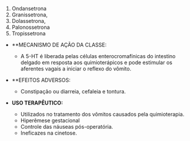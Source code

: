 
1. Ondansetrona
2. Granissetrona, 
3. Dolassetrona, 
4. Palonossetrona 
5. Tropissetrona

- **MECANISMO DE AÇÃO DA CLASSE:
	- A 5-HT é liberada pelas células enterocromafínicas do intestino delgado em resposta aos quimioterápicos e pode estimular os aferentes vagais a iniciar o reflexo do vômito.

- **EFEITOS ADVERSOS:
	- Constipação ou diarreia, cefaleia e tontura.

- **USO TERAPÊUTICO:** 
	- Utilizados no tratamento dos vômitos causados pela quimioterapia.
	- Hiperêmese gestacional
	- Controle das náuseas pós-operatória. 
	- Ineficazes na cinetose.



